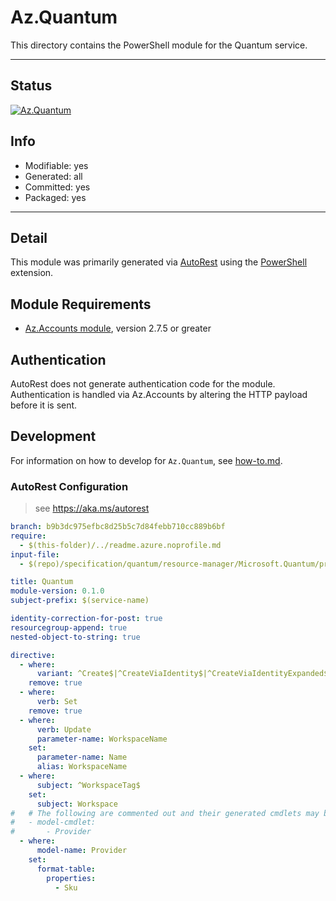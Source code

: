 <!-- region Generated -->
# Az.Quantum
This directory contains the PowerShell module for the Quantum service.

---
## Status
[![Az.Quantum](https://img.shields.io/powershellgallery/v/Az.Quantum.svg?style=flat-square&label=Az.Quantum "Az.Quantum")](https://www.powershellgallery.com/packages/Az.Quantum/)

## Info
- Modifiable: yes
- Generated: all
- Committed: yes
- Packaged: yes

---
## Detail
This module was primarily generated via [AutoRest](https://github.com/Azure/autorest) using the [PowerShell](https://github.com/Azure/autorest.powershell) extension.

## Module Requirements
- [Az.Accounts module](https://www.powershellgallery.com/packages/Az.Accounts/), version 2.7.5 or greater

## Authentication
AutoRest does not generate authentication code for the module. Authentication is handled via Az.Accounts by altering the HTTP payload before it is sent.

## Development
For information on how to develop for `Az.Quantum`, see [how-to.md](how-to.md).
<!-- endregion -->

### AutoRest Configuration
> see https://aka.ms/autorest

``` yaml
branch: b9b3dc975efbc8d25b5c7d84febb710cc889b6bf
require:
  - $(this-folder)/../readme.azure.noprofile.md
input-file:
  - $(repo)/specification/quantum/resource-manager/Microsoft.Quantum/preview/2022-01-10-preview/quantum.json

title: Quantum
module-version: 0.1.0
subject-prefix: $(service-name)

identity-correction-for-post: true
resourcegroup-append: true
nested-object-to-string: true

directive:
  - where:
      variant: ^Create$|^CreateViaIdentity$|^CreateViaIdentityExpanded$|^Update$|^UpdateViaIdentity$|^Check$|^CheckViaIdentity$
    remove: true
  - where:
      verb: Set
    remove: true
  - where:
      verb: Update
      parameter-name: WorkspaceName
    set:
      parameter-name: Name
      alias: WorkspaceName
  - where:
      subject: ^WorkspaceTag$
    set:
      subject: Workspace
#   # The following are commented out and their generated cmdlets may be renamed and custom logic
#   - model-cmdlet:
#       - Provider
  - where:
      model-name: Provider
    set:
      format-table:
        properties:
          - Sku
```
